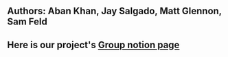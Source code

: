 ## Authors: Aban Khan, Jay Salgado, Matt Glennon, Sam Feld

## Here is our project's [Group notion page](https://www.notion.so/AI-Project-1-18f3b34792c480918fccdc1167821ed7?pvs=4)